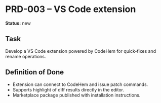 # PRD-003 – VS Code extension

**Status:** new

## Task
Develop a VS Code extension powered by CodeHem for quick-fixes and rename operations.

## Definition of Done
- Extension can connect to CodeHem and issue patch commands.
- Supports highlight of diff results directly in the editor.
- Marketplace package published with installation instructions.
